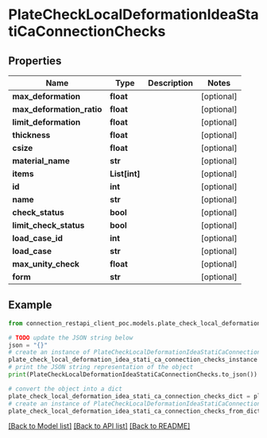 # PlateCheckLocalDeformationIdeaStatiCaConnectionChecks


## Properties

Name | Type | Description | Notes
------------ | ------------- | ------------- | -------------
**max_deformation** | **float** |  | [optional] 
**max_deformation_ratio** | **float** |  | [optional] 
**limit_deformation** | **float** |  | [optional] 
**thickness** | **float** |  | [optional] 
**csize** | **float** |  | [optional] 
**material_name** | **str** |  | [optional] 
**items** | **List[int]** |  | [optional] 
**id** | **int** |  | [optional] 
**name** | **str** |  | [optional] 
**check_status** | **bool** |  | [optional] 
**limit_check_status** | **bool** |  | [optional] 
**load_case_id** | **int** |  | [optional] 
**load_case** | **str** |  | [optional] 
**max_unity_check** | **float** |  | [optional] 
**form** | **str** |  | [optional] 

## Example

```python
from connection_restapi_client_poc.models.plate_check_local_deformation_idea_stati_ca_connection_checks import PlateCheckLocalDeformationIdeaStatiCaConnectionChecks

# TODO update the JSON string below
json = "{}"
# create an instance of PlateCheckLocalDeformationIdeaStatiCaConnectionChecks from a JSON string
plate_check_local_deformation_idea_stati_ca_connection_checks_instance = PlateCheckLocalDeformationIdeaStatiCaConnectionChecks.from_json(json)
# print the JSON string representation of the object
print(PlateCheckLocalDeformationIdeaStatiCaConnectionChecks.to_json())

# convert the object into a dict
plate_check_local_deformation_idea_stati_ca_connection_checks_dict = plate_check_local_deformation_idea_stati_ca_connection_checks_instance.to_dict()
# create an instance of PlateCheckLocalDeformationIdeaStatiCaConnectionChecks from a dict
plate_check_local_deformation_idea_stati_ca_connection_checks_from_dict = PlateCheckLocalDeformationIdeaStatiCaConnectionChecks.from_dict(plate_check_local_deformation_idea_stati_ca_connection_checks_dict)
```
[[Back to Model list]](../README.md#documentation-for-models) [[Back to API list]](../README.md#documentation-for-api-endpoints) [[Back to README]](../README.md)


